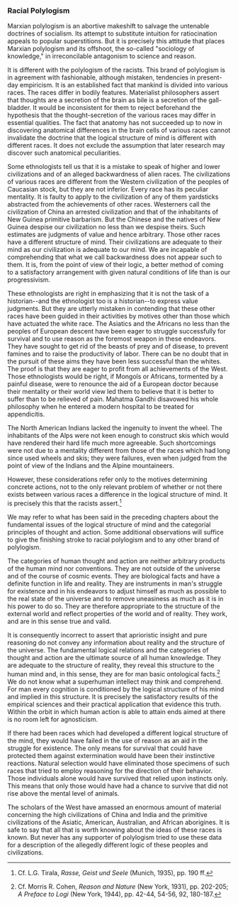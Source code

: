 ### Racial Polylogism

Marxian polylogism is an abortive makeshift to salvage the untenable doctrines of socialism. Its attempt to substitute intuition for ratiocination appeals to popular superstitions. But it is precisely this attitude that places Marxian polylogism and its offshoot, the so-called "sociology of knowledge," in irreconcilable antagonism to science and reason.

It is different with the polylogism of the racists. This brand of polylogism is in agreement with fashionable, although mistaken, tendencies in present-day empiricism. It is an established fact that mankind is divided into various races. The races differ in bodily features. Materialist philosophers assert that thoughts are a secretion of the brain as bile is a secretion of the gall-bladder. It would be inconsistent for them to reject beforehand the hypothesis that the thought-secretion of the various races may differ in essential qualities. The fact that anatomy has not succeeded up to now in discovering anatomical differences in the brain cells of various races cannot invalidate the doctrine that the logical structure of mind is different with different races. It does not exclude the assumption that later research may discover such anatomical peculiarities.

Some ethnologists tell us that it is a mistake to speak of higher and lower civilizations and of an alleged backwardness of alien races. The civilizations of various races are different from the Western civilization of the peoples of Caucasian stock, but they are not inferior. Every race has its peculiar mentality. It is faulty to apply to the civilization of any of them yardsticks abstracted from the achievements of other races. Westerners call the civilization of China an arrested civilization and that of the inhabitants of New Guinea primitive barbarism. But the Chinese and the natives of New Guinea despise our civilization no less than we despise theirs. Such estimates are judgments of value and hence arbitrary. Those other races have a different structure of mind. Their civilizations are adequate to their mind as our civilization is adequate to our mind. We are incapable of comprehending that what we call backwardness does not appear such to them. It is, from the point of view of their logic, a better method of coming to a satisfactory arrangement with given natural conditions of life than is our progressivism.

These ethnologists are right in emphasizing that it is not the task of a historian--and the ethnologist too is a historian--to express value judgments. But they are utterly mistaken in contending that these other races have been guided in their activities by motives other than those which have actuated the white race. The Asiatics and the Africans no less than the peoples of European descent have been eager to struggle successfully for survival and to use reason as the foremost weapon in these endeavors. They have sought to get rid of the beasts of prey and of disease, to prevent famines and to raise the productivity of labor. There can be no doubt that in the pursuit of these aims they have been less successful than the whites. The proof is that they are eager to profit from all achievements of the West. Those ethnologists would be right, if Mongols or Africans, tormented by a painful disease, were to renounce the aid of a European doctor because their mentality or their world view led them to believe that it is better to suffer than to be relieved of pain. Mahatma Gandhi disavowed his whole philosophy when he entered a modern hospital to be treated for appendicitis.

The North American Indians lacked the ingenuity to invent the wheel. The inhabitants of the Alps were not keen enough to construct skis which would have rendered their hard life much more agreeable. Such shortcomings were not due to a mentality different from those of the races which had long since used wheels and skis; they were failures, even when judged from the point of view of the Indians and the Alpine mountaineers.

However, these considerations refer only to the motives determining concrete actions, not to the only relevant problem of whether or not there exists between various races a difference in the logical structure of mind. It is precisely this that the racists assert.[^13]

We may refer to what has been said in the preceding chapters about the fundamental issues of the logical structure of mind and the categorial principles of thought and action. Some additional observations will suffice to give the finishing stroke to racial polylogism and to any other brand of polylogism.

The categories of human thought and action are neither arbitrary products of the human mind nor conventions. They are not outside of the universe and of the course of cosmic events. They are biological facts and have a definite function in life and reality. They are instruments in man's struggle for existence and in his endeavors to adjust himself as much as possible to the real state of the universe and to remove uneasiness as much as it is in his power to do so. They are therefore appropriate to the structure of the external world and reflect properties of the world and of reality. They work, and are in this sense true and valid.

It is consequently incorrect to assert that aprioristic insight and pure reasoning do not convey any information about reality and the structure of the universe. The fundamental logical relations and the categories of thought and action are the ultimate source of all human knowledge. They are adequate to the structure of reality, they reveal this structure to the human mind and, in this sense, they are for man basic ontological facts.[^14] We do not know what a superhuman intellect may think and comprehend. For man every cognition is conditioned by the logical structure of his mind and implied in this structure. It is precisely the satisfactory results of the empirical sciences and their practical application that evidence this truth. Within the orbit in which human action is able to attain ends aimed at there is no room left for agnosticism.

If there had been races which had developed a different logical structure of the mind, they would have failed in the use of reason as an aid in the struggle for existence. The only means for survival that could have protected them against extermination would have been their instinctive reactions. Natural selection would have eliminated those specimens of such races that tried to employ reasoning for the direction of their behavior. Those individuals alone would have survived that relied upon instincts only. This means that only those would have had a chance to survive that did not rise above the mental level of animals.

The scholars of the West have amassed an enormous amount of material concerning the high civilizations of China and India and the primitive civilizations of the Asiatic, American, Australian, and African aborigines. It is safe to say that all that is worth knowing about the ideas of these races is known. But never has any supporter of polylogism tried to use these data for a description of the allegedly different logic of these peoples and civilizations. 

[^13]: Cf. L.G. Tirala, *Rasse, Geist und Seele* (Munich, 1935), pp. 190 ff.

[^14]: Cf. Morris R. Cohen, *Reason and Nature* (New York, 1931), pp. 202-205; *A Preface to Logi* (New York, 1944), pp. 42-44, 54-56, 92, 180-187.
